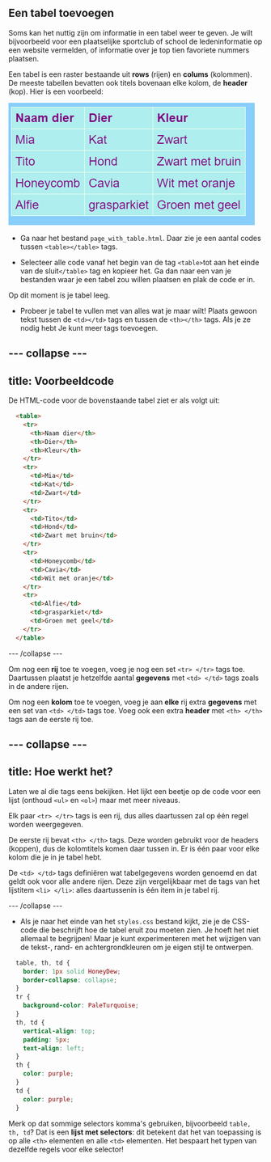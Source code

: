 ## Een tabel toevoegen

Soms kan het nuttig zijn om informatie in een tabel weer te geven. Je wilt bijvoorbeeld voor een plaatselijke sportclub of school de ledeninformatie op een website vermelden, of informatie over je top tien favoriete nummers plaatsen.

Een tabel is een raster bestaande uit **rows** (rijen) en **colums** (kolommen). De meeste tabellen bevatten ook titels bovenaan elke kolom, de **header** (kop). Hier is een voorbeeld:

![Example of information in a table](images/egTableResult.png)

- Ga naar het bestand `page_with_table.html`. Daar zie je een aantal codes tussen `<table></table>` tags.

- Selecteer alle code vanaf het begin van de tag `<table>`tot aan het einde van de sluit`</table>` tag en kopieer het. Ga dan naar een van je bestanden waar je een tabel zou willen plaatsen en plak de code er in.

Op dit moment is je tabel leeg.

- Probeer je tabel te vullen met van alles wat je maar wilt! Plaats gewoon tekst tussen de `<td></td>` tags en tussen de `<th></th>` tags. Als je ze nodig hebt Je kunt meer tags toevoegen.

--- collapse ---
---
title: Voorbeeldcode
---

De HTML-code voor de bovenstaande tabel ziet er als volgt uit:

```html
  <table>
    <tr>
      <th>Naam dier</th>
      <th>Dier</th>
      <th>Kleur</th>
    </tr>
    <tr>
      <td>Mia</td>
      <td>Kat</td>
      <td>Zwart</td>
    </tr>
    <tr>
      <td>Tito</td>
      <td>Hond</td>
      <td>Zwart met bruin</td>
    </tr>
    <tr>
      <td>Honeycomb</td>
      <td>Cavia</td>
      <td>Wit met oranje</td>
    </tr>
    <tr>
      <td>Alfie</td>
      <td>grasparkiet</td>
      <td>Groen met geel</td>
    </tr>
  </table>
```

--- /collapse ---

Om nog een **rij** toe te voegen, voeg je nog een set `<tr> </tr>` tags toe. Daartussen plaatst je hetzelfde aantal **gegevens** met `<td> </td>` tags zoals in de andere rijen.

Om nog een **kolom** toe te voegen, voeg je aan **elke** rij extra **gegevens** met een set van `<td> </td>` tags toe. Voeg ook een extra **header** met `<th> </th>` tags aan de eerste rij toe.

--- collapse ---
---
title: Hoe werkt het?
---

Laten we al die tags eens bekijken. Het lijkt een beetje op de code voor een lijst (onthoud `<ul>` en `<ol>`) maar met meer niveaus.

Elk paar `<tr> </tr>` tags is een rij, dus alles daartussen zal op één regel worden weergegeven.

De eerste rij bevat `<th> </th>` tags. Deze worden gebruikt voor de headers (koppen), dus de kolomtitels komen daar tussen in. Er is één paar voor elke kolom die je in je tabel hebt.

De `<td> </td>` tags definiëren wat tabelgegevens worden genoemd en dat geldt ook voor alle andere rijen. Deze zijn vergelijkbaar met de tags van het lijstitem `<li> </li>`: alles daartussenin is één item in je tabel rij.

--- /collapse ---

- Als je naar het einde van het ` styles.css ` bestand kijkt, zie je de CSS-code die beschrijft hoe de tabel eruit zou moeten zien. Je hoeft het niet allemaal te begrijpen! Maar je kunt experimenteren met het wijzigen van de tekst-, rand- en achtergrondkleuren om je eigen stijl te ontwerpen.

```css
  table, th, td {
    border: 1px solid HoneyDew;
    border-collapse: collapse;
  }
  tr {
    background-color: PaleTurquoise;
  }
  th, td {
    vertical-align: top;
    padding: 5px;
    text-align: left;
  }
  th {
    color: purple;
  }
  td {
    color: purple;
  }
```

Merk op dat sommige selectors komma's gebruiken, bijvoorbeeld `table, th, td`? Dat is een **lijst met selectors**: dit betekent dat het van toepassing is op alle `<th>` elementen en alle `<td>` elementen. Het bespaart het typen van dezelfde regels voor elke selector!
